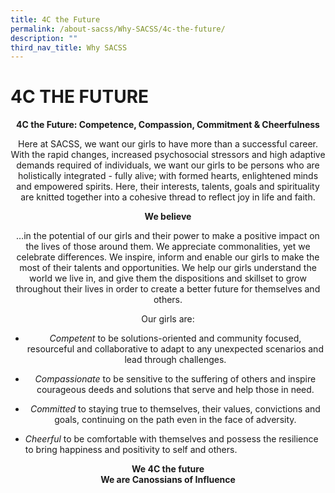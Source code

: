 ```yaml
---
title: 4C the Future
permalink: /about-sacss/Why-SACSS/4c-the-future/
description: ""
third_nav_title: Why SACSS
---
```

# 4C THE FUTURE
<p style="text-align: center;"> <b>4C the Future: Competence, Compassion, Commitment & Cheerfulness</b></p>

<p style="text-align: center;"> Here at SACSS, we want our girls to have more than a successful career. With the rapid changes, increased psychosocial stressors and high adaptive demands required of individuals, we want our girls to be persons who are holistically integrated - fully alive; with formed hearts, enlightened minds and empowered spirits. Here, their interests, talents, goals and spirituality are knitted together into a cohesive thread to reflect joy in life and faith. </p>


<p style="text-align: center;"> <b>We believe</b></p>

<p style="text-align: center;"> …in the potential of our girls and their power to make a positive impact on the lives of those around them. We appreciate commonalities, yet we celebrate differences. We inspire, inform and enable our girls to make the most of their talents and opportunities. We help our girls understand the world we live in, and give them the dispositions and skillset to grow throughout their lives in order to create a better future for themselves and others. </p>

<p style="text-align: center;"> Our girls are:</p>

*   <p style="text-align: center;"> <i>Competent</i> to be solutions-oriented and community focused, resourceful and collaborative to adapt to any unexpected scenarios and lead through challenges.</p>
*    <p style="text-align: center;"> <i>Compassionate</i> to be sensitive to the suffering of others and inspire courageous deeds and solutions that serve and help those in need.</p>
*   <p style="text-align: center;"><i>Committed</i> to staying true to themselves, their values, convictions and goals, continuing on the path even in the face of adversity.</p>
*   _Cheerful_ to be comfortable with themselves and possess the resilience to bring happiness and positivity to self and others.

<p style="text-align: center;"> <b>We 4C the future <br> We are Canossians of Influence  </b></p>